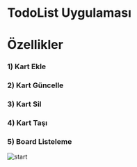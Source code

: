 # TodoList Uygulaması
<h1>Özellikler</h1>
<h3>1) Kart Ekle</h3>
<h3>2) Kart Güncelle</h3>
<h3>3) Kart Sil</h3>
<h3>4) Kart Taşı</h3>
<h3>5) Board Listeleme</h3>

![start](https://user-images.githubusercontent.com/47919717/155897632-6110c37f-5935-48be-b25e-6ecfe7844cd2.PNG)
